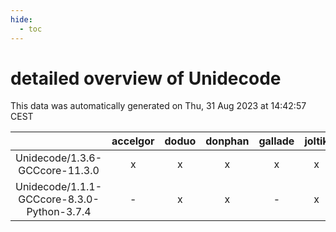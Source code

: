 ```yaml
---
hide:
  - toc
---
```


detailed overview of Unidecode
==============================


This data was automatically generated on Thu, 31 Aug 2023 at 14:42:57 CEST  

| |accelgor|doduo|donphan|gallade|joltik|skitty|swalot|victini|
| :---: | :---: | :---: | :---: | :---: | :---: | :---: | :---: | :---: |
|Unidecode/1.3.6-GCCcore-11.3.0|x|x|x|x|x|x|x|x|
|Unidecode/1.1.1-GCCcore-8.3.0-Python-3.7.4|-|x|x|-|x|x|-|x|
